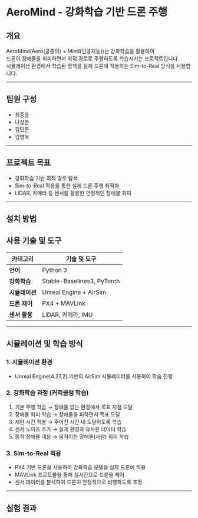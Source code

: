 # AeroMind - 강화학습 기반 드론 주행

## 개요
AeroMind(Aero(공중의) + Mind(인공지능))는 강화학습을 활용하여  
드론이 장애물을 회피하면서 최적 경로로 주행하도록 학습시키는 프로젝트입니다.  
시뮬레이션 환경에서 학습된 정책을 실제 드론에 적용하는 Sim-to-Real 방식을 사용합니다.  

---

## 팀원 구성
- 최종윤  
- 나상은  
- 김민준
- 김병욱

---

## 프로젝트 목표
- 강화학습 기반 최적 경로 탐색
- Sim-to-Real 적용을 통한 실제 드론 주행 최적화  
- LiDAR, 카메라 등 센서를 활용한 안정적인 장애물 회피  

---

## 설치 방법

## 사용 기술 및 도구
| 카테고리 | 기술 및 도구 |
|----------|-------------|
| **언어** | Python 3 |
| **강화학습** | Stable-Baselines3, PyTorch |
| **시뮬레이션** | Unreal Engine + AirSim |
| **드론 제어** | PX4 + MAVLink |
| **센서 활용** | LiDAR, 카메라, IMU |

---

## 시뮬레이션 및 학습 방식
### **1️. 시뮬레이션 환경**
- Unreal Engine(4.27.2) 기반의 AirSim 시뮬레이터를 사용하여 학습 진행  

### **2️. 강화학습 과정 (커리큘럼 학습)**
1. 기본 주행 학습 → 장애물 없는 환경에서 목표 지점 도달  
2. 장애물 회피 학습 → 장애물을 피하면서 목표 도달  
3. 제한 시간 적용 → 주어진 시간 내 도달하도록 학습  
4. 센서 노이즈 추가 → 실제 환경과 유사한 데이터 학습  
5. 동적 장애물 대응 → 움직이는 장애물(사람) 회피 학습  

### **3️. Sim-to-Real 적용**
- PX4 기반 드론을 사용하여 강화학습 모델을 실제 드론에 적용 
- MAVLink 프로토콜을 통해 실시간으로 드론을 제어
- 센서 데이터를 분석하여 드론이 안정적으로 비행하도록 조정


---

## 실험 결과

